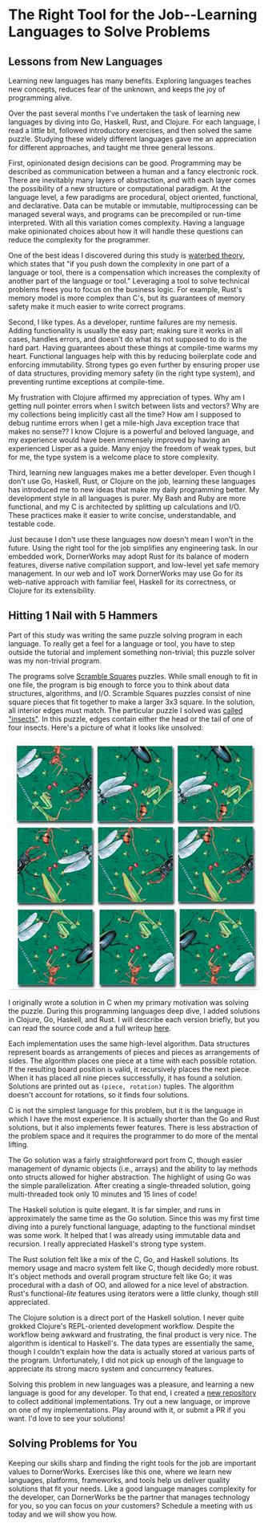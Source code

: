 # The Right Tool for the Job--Learning Languages to Solve Problems

## Lessons from New Languages

Learning new languages has many benefits. Exploring languages teaches new concepts, reduces fear of the unknown, and
keeps the joy of programming alive.

Over the past several months I've undertaken the task of learning new languages by diving into Go, Haskell, Rust, and
Clojure. For each language, I read a little bit, followed introductory exercises, and then solved the same puzzle.
Studying these widely different languages gave me an appreciation for different approaches, and taught me three general
lessons.

First, opinionated design decisions can be good. Programming may be described as communication between a human and a
fancy electronic rock. There are inevitably many layers of abstraction, and with each layer comes the possibility of a
new structure or computational paradigm. At the language level, a few paradigms are procedural, object oriented,
functional, and declarative. Data can be mutable or immutable, multiprocessing can be managed several ways, and programs
can be precompiled or run-time interpreted. With all this variation comes complexity. Having a language make opinionated
choices about how it will handle these questions can reduce the complexity for the programmer.

One of the best ideas I discovered during this study is [waterbed theory](http://wiki.c2.com/?WaterbedTheory), which
states that "if you push down the complexity in one part of a language or tool, there is a compensation which increases
the complexity of another part of the language or tool." Leveraging a tool to solve technical problems frees you to
focus on the business logic. For example, Rust's memory model is more complex than C's, but its guarantees of memory
safety make it much easier to write correct programs.

Second, I like types. As a developer, runtime failures are my nemesis. Adding functionality is usually the easy part;
making sure it works in all cases, handles errors, and doesn't do what its not supposed to do is the hard part. Having
guarantees about these things at compile-time warms my heart. Functional languages help with this by reducing
boilerplate code and enforcing immutability. Strong types go even further by ensuring proper use of data structures,
providing memory safety (in the right type system), and preventing runtime exceptions at compile-time.

My frustration with Clojure affirmed my appreciation of types. Why am I getting null pointer errors when I switch
between lists and vectors? Why are my collections being implicitly cast all the time? How am I supposed to debug runtime
errors when I get a mile-high Java exception trace that makes no sense?? I know Clojure is a powerful and beloved
language, and my experience would have been immensely improved by having an experienced Lisper as a guide. Many enjoy
the freedom of weak types, but for me, the type system is a welcome place to store complexity.

Third, learning new languages makes me a better developer. Even though I don't use Go, Haskell, Rust, or Clojure on the
job, learning these languages has introduced me to new ideas that make my daily programming better. My development style
in all languages is purer. My Bash and Ruby are more functional, and my C is architected by splitting up calculations
and I/O. These practices make it easier to write concise, understandable, and testable code.

Just because I don't use these languages now doesn't mean I won't in the future. Using the right tool for the job
simplifies any engineering task. In our embedded work, DornerWorks may adopt Rust for its balance of modern features,
diverse native compilation support, and low-level yet safe memory management. In our web and IoT work DornerWorks may
use Go for its web-native approach with familiar feel, Haskell for its correctness, or Clojure for its extensibility.

## Hitting 1 Nail with 5 Hammers

Part of this study was writing the same puzzle solving program in each language. To really get a feel for a language or
tool, you have to step outside the tutorial and implement something non-trivial; this puzzle solver was my non-trivial
program.

The programs solve [Scramble Squares](https://www.scramblesquares.com/) puzzles. While small enough to fit in one file,
the program is big enough to force you to think about data structures, algorithms, and I/O. Scramble Squares puzzles
consist of nine square pieces that fit together to make a larger 3x3 square. In the solution, all interior edges must
match. The particular puzzle I solved was [called
"insects"](https://www.scramblesquares.com/shop/nature/insects-scramble-squares/). In this puzzle, edges contain either
the head or the tail of one of four insects. Here's a picture of what it looks like unsolved:

<div style="text-align:center">
  <img src="images/puzzle.jpg" width="500">
</div>

I originally wrote a solution in C when my primary motivation was solving the puzzle. During this programming languages
deep dive, I added solutions in Clojure, Go, Haskell, and Rust. I will describe each version briefly, but you can read
the source code and a full writeup [here](https://github.com/kkredit/scramble-squares-solver).

Each implementation uses the same high-level algorithm. Data structures represent boards as arrangements of pieces and
pieces as arrangements of sides. The algorithm places one piece at a time with each possible rotation. If the resulting
board position is valid, it recursively places the next piece. When it has placed all nine pieces successfully, it has
found a solution. Solutions are printed out as `(piece, rotation)` tuples. The algorithm doesn't account for rotations,
so it finds four solutions.

C is not the simplest language for this problem, but it is the language in which I have the most experience. It is
actually shorter than the Go and Rust solutions, but it also implements fewer features. There is less abstraction of the
problem space and it requires the programmer to do more of the mental lifting.

The Go solution was a fairly straightforward port from C, though easier management of dynamic objects (i.e., arrays) and
the ability to lay methods onto structs allowed for higher abstraction. The highlight of using Go was the simple
parallelization. After creating a single-threaded solution, going multi-threaded took only 10 minutes and 15 lines of
code!

The Haskell solution is quite elegant. It is far simpler, and runs in approximately the same time as the Go solution.
Since this was my first time diving into a purely functional language, adapting to the functional mindset was some work.
It helped that I was already using immutable data and recursion. I really appreciated Haskell's strong type system.

The Rust solution felt like a mix of the C, Go, and Haskell solutions. Its memory usage and macro system felt like C,
though decidedly more robust. It's object methods and overall program structure felt like Go; it was procedural with a
dash of OO, and allowed for a nice level of abstraction. Rust's functional-_lite_ features using iterators were a little
clunky, though still appreciated.

The Clojure solution is a direct port of the Haskell solution. I never quite grokked Clojure's REPL-oriented development
workflow. Despite the workflow being awkward and frustrating, the final product is very nice. The algorithm is identical
to Haskell's. The data types are essentially the same, though I couldn't explain how the data is actually stored at
various parts of the program. Unfortunately, I did not pick up enough of the language to appreciate its strong macro
system and concurrency features.

Solving this problem in new languages was a pleasure, and learning a new language is good for any developer. To that
end, I created a [new repository](https://github.com/kkredit/scramble-squares-solvers) to collect additional
implementations. Try out a new language, or improve on one of my implementations. Play around with it, or submit a PR if
you want. I'd love to see your solutions!

## Solving Problems for You

Keeping our skills sharp and finding the right tools for the job are important values to DornerWorks. Exercises like
this one, where we learn new languages, platforms, frameworks, and tools help us deliver quality solutions that fit your
needs. Like a good language manages complexity for the developer, can DornerWorks be the partner that manages technology
for you, so you can focus on _your_ customers? Schedule a meeting with us today and we will show you how.

